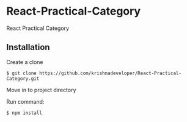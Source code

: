 # React-Practical-Category
React Practical Category



## Installation

Create a clone 
    
    $ git clone https://github.com/krishnadeveloper/React-Practical-Category.git
    
Move in to project directory 

Run command:

    $ npm install 
